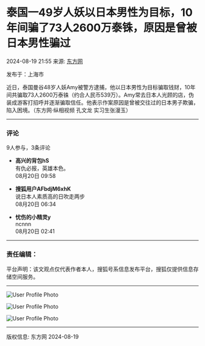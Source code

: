 # 泰国一49岁人妖以日本男性为目标，10年间骗了73人2600万泰铢，原因是曾被日本男性骗过

2024-08-19 21:55 来源: [东方网](https://j.eastday.com/m/1724074311048091)

发布于：上海市

近日，泰国曼谷48岁人妖Amy被警方逮捕，他以日本男性为目标骗取钱财，10年间共骗取73人2600万泰铢（约合人民币539万）。Amy常去日本人光顾的店，伪装成游客打招呼并逐渐骗取信任。他表示作案原因是曾被交往过的日本男子欺骗，陷入困境。（东方网·纵相视频 孔文龙 实习生张漫玉）

---

### 评论

9人参与，3条评论

- **高兴的背包hS**  
  有仇必报，英雄本色。  
  08月20日 09:58

- **搜狐用户AFbdjM6xhK**  
  说日本人素质高的日吹走两步  
  08月20日 06:34

- **忧伤的小精灵y**  
  ncnnn  
  08月20日 02:41

---

### 责任编辑：

平台声明：该文观点仅代表作者本人，搜狐号系信息发布平台，搜狐仅提供信息存储空间服务。

---

![User Profile Photo](https://c1494161c414f.cdn.sohucs.com/user-profilephoto/merged-photo/14.jpg)

![User Profile Photo](https://c1494161c414f.cdn.sohucs.com/user-profilephoto/merged-photo/7.jpg)

![User Profile Photo](https://c1494161c414f.cdn.sohucs.com/user-profilephoto/merged-photo/4.jpg)

---

版权信息: 东方网 2024-08-19